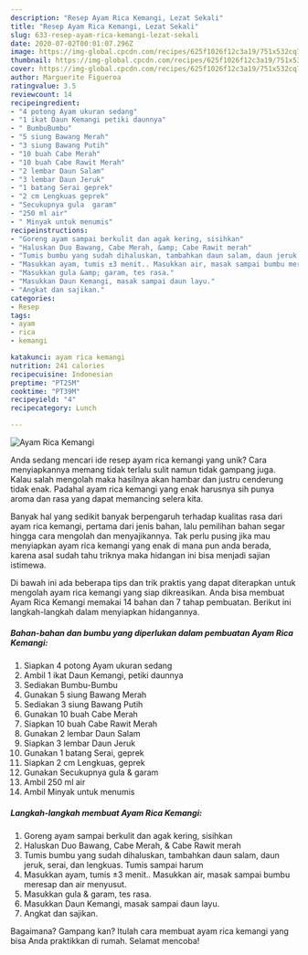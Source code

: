 ```yaml
---
description: "Resep Ayam Rica Kemangi, Lezat Sekali"
title: "Resep Ayam Rica Kemangi, Lezat Sekali"
slug: 633-resep-ayam-rica-kemangi-lezat-sekali
date: 2020-07-02T00:01:07.296Z
image: https://img-global.cpcdn.com/recipes/625f1026f12c3a19/751x532cq70/ayam-rica-kemangi-foto-resep-utama.jpg
thumbnail: https://img-global.cpcdn.com/recipes/625f1026f12c3a19/751x532cq70/ayam-rica-kemangi-foto-resep-utama.jpg
cover: https://img-global.cpcdn.com/recipes/625f1026f12c3a19/751x532cq70/ayam-rica-kemangi-foto-resep-utama.jpg
author: Marguerite Figueroa
ratingvalue: 3.5
reviewcount: 14
recipeingredient:
- "4 potong Ayam ukuran sedang"
- "1 ikat Daun Kemangi petiki daunnya"
- " BumbuBumbu"
- "5 siung Bawang Merah"
- "3 siung Bawang Putih"
- "10 buah Cabe Merah"
- "10 buah Cabe Rawit Merah"
- "2 lembar Daun Salam"
- "3 lembar Daun Jeruk"
- "1 batang Serai geprek"
- "2 cm Lengkuas geprek"
- "Secukupnya gula  garam"
- "250 ml air"
- " Minyak untuk menumis"
recipeinstructions:
- "Goreng ayam sampai berkulit dan agak kering, sisihkan"
- "Haluskan Duo Bawang, Cabe Merah, &amp; Cabe Rawit merah"
- "Tumis bumbu yang sudah dihaluskan, tambahkan daun salam, daun jeruk, serai, dan lengkuas. Tumis sampai harum"
- "Masukkan ayam, tumis ±3 menit.. Masukkan air, masak sampai bumbu meresap dan air menyusut."
- "Masukkan gula &amp; garam, tes rasa."
- "Masukkan Daun Kemangi, masak sampai daun layu."
- "Angkat dan sajikan."
categories:
- Resep
tags:
- ayam
- rica
- kemangi

katakunci: ayam rica kemangi 
nutrition: 241 calories
recipecuisine: Indonesian
preptime: "PT25M"
cooktime: "PT39M"
recipeyield: "4"
recipecategory: Lunch

---
```



![Ayam Rica Kemangi](https://img-global.cpcdn.com/recipes/625f1026f12c3a19/751x532cq70/ayam-rica-kemangi-foto-resep-utama.jpg)

Anda sedang mencari ide resep ayam rica kemangi yang unik? Cara menyiapkannya memang tidak terlalu sulit namun tidak gampang juga. Kalau salah mengolah maka hasilnya akan hambar dan justru cenderung tidak enak. Padahal ayam rica kemangi yang enak harusnya sih punya aroma dan rasa yang dapat memancing selera kita.



Banyak hal yang sedikit banyak berpengaruh terhadap kualitas rasa dari ayam rica kemangi, pertama dari jenis bahan, lalu pemilihan bahan segar hingga cara mengolah dan menyajikannya. Tak perlu pusing jika mau menyiapkan ayam rica kemangi yang enak di mana pun anda berada, karena asal sudah tahu triknya maka hidangan ini bisa menjadi sajian istimewa.


Di bawah ini ada beberapa tips dan trik praktis yang dapat diterapkan untuk mengolah ayam rica kemangi yang siap dikreasikan. Anda bisa membuat Ayam Rica Kemangi memakai 14 bahan dan 7 tahap pembuatan. Berikut ini langkah-langkah dalam menyiapkan hidangannya.

<!--inarticleads1-->

##### Bahan-bahan dan bumbu yang diperlukan dalam pembuatan Ayam Rica Kemangi:

1. Siapkan 4 potong Ayam ukuran sedang
1. Ambil 1 ikat Daun Kemangi, petiki daunnya
1. Sediakan  Bumbu-Bumbu
1. Gunakan 5 siung Bawang Merah
1. Sediakan 3 siung Bawang Putih
1. Gunakan 10 buah Cabe Merah
1. Siapkan 10 buah Cabe Rawit Merah
1. Gunakan 2 lembar Daun Salam
1. Siapkan 3 lembar Daun Jeruk
1. Gunakan 1 batang Serai, geprek
1. Siapkan 2 cm Lengkuas, geprek
1. Gunakan Secukupnya gula &amp; garam
1. Ambil 250 ml air
1. Ambil  Minyak untuk menumis




<!--inarticleads2-->

##### Langkah-langkah membuat Ayam Rica Kemangi:

1. Goreng ayam sampai berkulit dan agak kering, sisihkan
1. Haluskan Duo Bawang, Cabe Merah, &amp; Cabe Rawit merah
1. Tumis bumbu yang sudah dihaluskan, tambahkan daun salam, daun jeruk, serai, dan lengkuas. Tumis sampai harum
1. Masukkan ayam, tumis ±3 menit.. Masukkan air, masak sampai bumbu meresap dan air menyusut.
1. Masukkan gula &amp; garam, tes rasa.
1. Masukkan Daun Kemangi, masak sampai daun layu.
1. Angkat dan sajikan.




Bagaimana? Gampang kan? Itulah cara membuat ayam rica kemangi yang bisa Anda praktikkan di rumah. Selamat mencoba!
